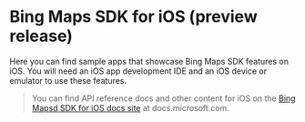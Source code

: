 # Bing Maps SDK for iOS (preview release)

Here you can find sample apps that showcase Bing Maps SDK features on iOS.
You will need an iOS app development IDE and an iOS device or emulator to use these features.

> You can find API reference docs and other content for iOS on the
> [Bing Mapsd SDK for iOS docs site](https://docs.microsoft.com/en-us/bingmaps/sdk-native) at docs.microsoft.com.

